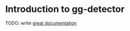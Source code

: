 # Introduction to gg-detector

TODO: write [great documentation](http://jacobian.org/writing/what-to-write/)
